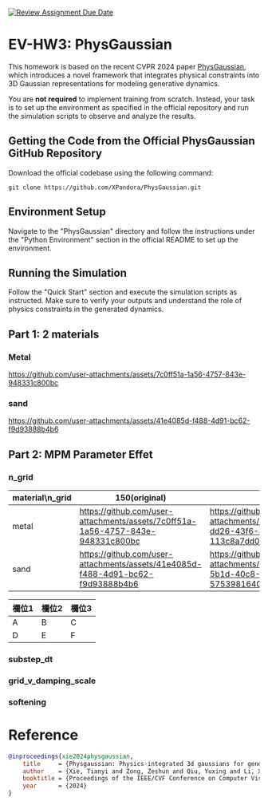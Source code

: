[![Review Assignment Due Date](https://classroom.github.com/assets/deadline-readme-button-22041afd0340ce965d47ae6ef1cefeee28c7c493a6346c4f15d667ab976d596c.svg)](https://classroom.github.com/a/SdXSjEmH)
# EV-HW3: PhysGaussian

This homework is based on the recent CVPR 2024 paper [PhysGaussian](https://github.com/XPandora/PhysGaussian/tree/main), which introduces a novel framework that integrates physical constraints into 3D Gaussian representations for modeling generative dynamics.

You are **not required** to implement training from scratch. Instead, your task is to set up the environment as specified in the official repository and run the simulation scripts to observe and analyze the results.


## Getting the Code from the Official PhysGaussian GitHub Repository
Download the official codebase using the following command:
```
git clone https://github.com/XPandora/PhysGaussian.git
```


## Environment Setup
Navigate to the "PhysGaussian" directory and follow the instructions under the "Python Environment" section in the official README to set up the environment.


## Running the Simulation
Follow the "Quick Start" section and execute the simulation scripts as instructed. Make sure to verify your outputs and understand the role of physics constraints in the generated dynamics.


## Part 1: 2 materials
### Metal
https://github.com/user-attachments/assets/7c0ff51a-1a56-4757-843e-948331c800bc
### sand
https://github.com/user-attachments/assets/41e4085d-f488-4d91-bc62-f9d93888b4b6

## Part 2: MPM Parameter Effet
### n_grid
| material\n_grid | 150(original) | 15 |
|-------|-------|-------|
| metal | https://github.com/user-attachments/assets/7c0ff51a-1a56-4757-843e-948331c800bc | https://github.com/user-attachments/assets/0df5b33d-dd26-43f6-8f2f-113c8a7dd0ca |
| sand  | https://github.com/user-attachments/assets/41e4085d-f488-4d91-bc62-f9d93888b4b6 | https://github.com/user-attachments/assets/5523779b-5b1d-40c8-9060-5753981640f7 |





| 欄位1 | 欄位2 | 欄位3 |
|-------|-------|-------|
| A     | B     | C     |
| D     | E     | F     |

### substep_dt

### grid_v_damping_scale

### softening

# Reference
```bibtex
@inproceedings{xie2024physgaussian,
    title     = {Physgaussian: Physics-integrated 3d gaussians for generative dynamics},
    author    = {Xie, Tianyi and Zong, Zeshun and Qiu, Yuxing and Li, Xuan and Feng, Yutao and Yang, Yin and Jiang, Chenfanfu},
    booktitle = {Proceedings of the IEEE/CVF Conference on Computer Vision and Pattern Recognition},
    year      = {2024}
}
```
